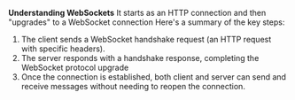**Understanding WebSockets**
It starts as an HTTP connection and then "upgrades" to a WebSocket connection
Here's a summary of the key steps:

1. The client sends a WebSocket handshake request (an HTTP request with specific headers).
2. The server responds with a handshake response, completing the WebSocket protocol upgrade
3. Once the connection is established, both client and server can send and receive messages without needing to reopen the connection. 